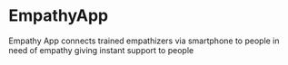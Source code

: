 EmpathyApp
==========

Empathy App connects trained empathizers via smartphone to people in need of empathy giving instant support to people
